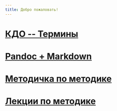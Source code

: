 ```yaml
---
title: Добро пожаловать!
---
```


<!-- # Ресурсы для ВКР -->

<!-- 1. [Программа ГИА](http://www.omsu.ru/about/structure/study/fl/stud_bakalavr/gia_ge_vkr/programma_gia_pp.PDF) -->
<!-- 2. [Требования к ВКР в виде презентации](http://www.omsu.ru/about/structure/study/fl/stud_bakalavr/gia_ge_vkr/trebovaniia_k_vkr_presentaziia.ppt<Paste>) -->
<!-- 3. [Мультимедийная презентация](http://www.omsu.ru/about/structure/study/fl/stud_bakalavr/rekomend_po_podgotovke_presentazii.ppt) -->
<!-- 4. [Список литературы](http://www.omsu.ru/about/structure/study/fl/rekomend_po_spisku_lit-ryu.doc) -->
<!-- 5. [Шаблон титульного листа ВКР -- "Перевод и переводоведение"](http://www.omsu.ru/about/structure/study/fl/stud_bakalavr/gia_ge_vkr/titul_vkr_pp.doc) -->
<!-- 6. [Образец заполненного титульного листа](http://www.omsu.ru/about/structure/study/fl/stud_bakalavr/gia_ge_vkr/obrazec_sapolnen_titul_vkr.doc) -->

# <a href="{{ site.baseurl }}/kdo/">КДО -- Термины</a>

# <a href="{{ site.baseurl }}/pandoc/">Pandoc + Markdown</a>

<!-- # <a href="{{ site.baseurl }}/tp.pdf">Теория перевода</a> -->

# <a href="{{ site.baseurl }}/meto.html">Методичка по методике</a>

# <a href="{{ site.baseurl }}/Lectures.html">Лекции по методике</a>
